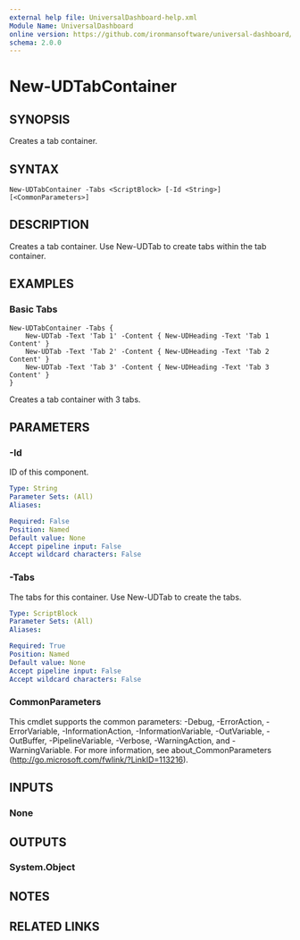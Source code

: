 ```yaml
---
external help file: UniversalDashboard-help.xml
Module Name: UniversalDashboard
online version: https://github.com/ironmansoftware/universal-dashboard/blob/master/src/UniversalDashboard/Help/New-UDTabContainer.md
schema: 2.0.0
---
```


# New-UDTabContainer

## SYNOPSIS
Creates a tab container.

## SYNTAX

```
New-UDTabContainer -Tabs <ScriptBlock> [-Id <String>] [<CommonParameters>]
```

## DESCRIPTION
Creates a tab container. Use New-UDTab to create tabs within the tab container.

## EXAMPLES

### Basic Tabs
```
New-UDTabContainer -Tabs {
    New-UDTab -Text 'Tab 1' -Content { New-UDHeading -Text 'Tab 1 Content' }
    New-UDTab -Text 'Tab 2' -Content { New-UDHeading -Text 'Tab 2 Content' }
    New-UDTab -Text 'Tab 3' -Content { New-UDHeading -Text 'Tab 3 Content' }
}
```

Creates a tab container with 3 tabs.

## PARAMETERS

### -Id
ID of this component.

```yaml
Type: String
Parameter Sets: (All)
Aliases: 

Required: False
Position: Named
Default value: None
Accept pipeline input: False
Accept wildcard characters: False
```

### -Tabs
The tabs for this container. Use New-UDTab to create the tabs.

```yaml
Type: ScriptBlock
Parameter Sets: (All)
Aliases: 

Required: True
Position: Named
Default value: None
Accept pipeline input: False
Accept wildcard characters: False
```

### CommonParameters
This cmdlet supports the common parameters: -Debug, -ErrorAction, -ErrorVariable, -InformationAction, -InformationVariable, -OutVariable, -OutBuffer, -PipelineVariable, -Verbose, -WarningAction, and -WarningVariable. For more information, see about_CommonParameters (http://go.microsoft.com/fwlink/?LinkID=113216).

## INPUTS

### None

## OUTPUTS

### System.Object

## NOTES

## RELATED LINKS

